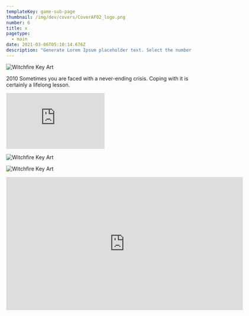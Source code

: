 ```yaml
---
templateKey: game-sub-page
thumbnail: /img/dev/covers/CoverAF02_logo.png
number: 6
title: x
pagetype:
  - main
date: 2021-03-06T05:10:14.676Z
description: "Generate Lorem Ipsum placeholder text. Select the number of characters, words, sentences or paragraphs, and hit generate!"
---
```


![Witchfire Key Art](/img/dev/covers/CoverAF02.png)


2010 Sometimes you are faced with a never-ending crisis. Coping with it is certainly a lifelong lesson. 


<iframe width="266" height="151" src="https://www.youtube.com/embed/xUL5yPTW9Gk" title="Afterfall  Insanity  E3 2010   Teaser Trailer" frameborder="0" allow="accelerometer; autoplay; clipboard-write; encrypted-media; gyroscope; picture-in-picture; web-share" allowfullscreen></iframe>



![Witchfire Key Art](/img/dev/itm1.png)


![Witchfire Key Art](/img/dev/rsc6.jpg)

<iframe title="vimeo-player" src="https://player.vimeo.com/video/35271180?h=8d1d7dcc52" width="640" height="360" frameborder="0"    allowfullscreen></iframe>